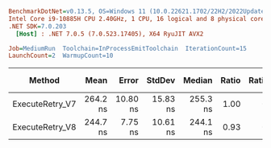 ``` ini

BenchmarkDotNet=v0.13.5, OS=Windows 11 (10.0.22621.1702/22H2/2022Update/SunValley2)
Intel Core i9-10885H CPU 2.40GHz, 1 CPU, 16 logical and 8 physical cores
.NET SDK=7.0.203
  [Host] : .NET 7.0.5 (7.0.523.17405), X64 RyuJIT AVX2

Job=MediumRun  Toolchain=InProcessEmitToolchain  IterationCount=15  
LaunchCount=2  WarmupCount=10  

```
|          Method |     Mean |    Error |   StdDev |   Median | Ratio | RatioSD |   Gen0 | Allocated | Alloc Ratio |
|---------------- |---------:|---------:|---------:|---------:|------:|--------:|-------:|----------:|------------:|
| ExecuteRetry_V7 | 264.2 ns | 10.80 ns | 15.83 ns | 255.3 ns |  1.00 |    0.00 | 0.0658 |     552 B |        1.00 |
| ExecuteRetry_V8 | 244.7 ns |  7.75 ns | 10.61 ns | 244.1 ns |  0.93 |    0.05 |      - |         - |        0.00 |
